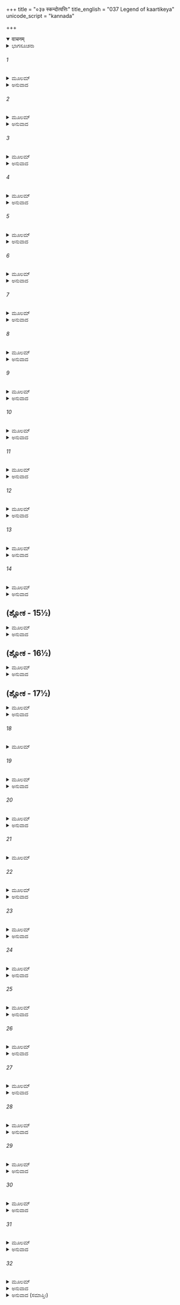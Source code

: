+++
title = "०३७ स्कन्दोत्पत्तिः"
title_english = "037 Legend of kaartikeya"
unicode_script = "kannada"

+++
<details open><summary>वाचनम्</summary>

<div class="audioEmbed"  caption="श्रीराम-हरिसीताराममूर्ति-घनपाठिभ्यां वचनम्" src="https://archive.org/download/Ramayana-recitation-Sriram-harisItArAmamUrti-Ghanapaati-v2/Kanda_1/Kanda_1_BK-037-Skandoth_Paththi.mp3"></div>
</details>



<details><summary>ಭಾಗಸೂಚನಾ</summary>

ಗಂಗೆಯಿಂದ ಕಾರ್ತಿಕೇಯನ ಉತ್ಪತ್ತಿಯ ಪ್ರಸಂಗ
</details>

###### 1


<details><summary>ಮೂಲಮ್</summary>

ತಪ್ಯಮಾನೇ ತದಾ ದೇವೇ ಸೇಂದ್ರಾಃ ಸಾಗ್ನಿಪುರೋಗಮಾಃ ।  
ಸೇನಾಪತಿಮಭೀಪ್ಸಂತಃ ಪಿತಾಮಹಮುಪಾಗಮನ್ ॥
</details>

<details><summary>ಅನುವಾದ</summary>

ಮಹಾದೇವನು ತಪಸ್ಸು ಮಾಡುತ್ತಿರುವಾಗ ಇಂದ್ರ ಮತ್ತು ಅಗ್ನಿಯೇ ಮೊದಲಾದ ಸಮಸ್ತ ದೇವತೆಗಳು ತಮಗೆ ಓರ್ವ ಸೇನಾಪತಿ ಬೇಕೆಂಬ ಇಚ್ಛೆಯಿಂದ ಬ್ರಹ್ಮದೇವರ ಬಳಿಗೆ ಹೋದರು.॥1॥
</details>

###### 2


<details><summary>ಮೂಲಮ್</summary>

ತತೋಽಬ್ರುವನ್ಸುರಾಃ ಸರ್ವೇ ಭಗವಂತಂ ಪಿತಾಮಹಮ್ ।  
ಪ್ರಣಿಪತ್ಯ ಸುರಾರಾಮ ಸೇಂದ್ರಾಃ ಸಾಗ್ನಿಪುರೋಗಮಾಃ ॥
</details>

<details><summary>ಅನುವಾದ</summary>

ದೇವತೆಗಳಿಗೆ ಸುಖ ಕೊಡುವ ರಾಮಾ! ಇಂದ್ರಾಗ್ನಿ ಸಹಿತ ಸಮಸ್ತ ದೇವತೆಗಳು ಬ್ರಹ್ಮದೇವರಿಗೆ ವಂದಿಸಿ ಇಂತು ನುಡಿದರು.॥2॥
</details>

###### 3


<details><summary>ಮೂಲಮ್</summary>

ಯೇನ ಸೇನಾಪತಿರ್ದೇವ ದತ್ತೋ ಭಗವತಾ ಪುರಾ ।  
ಸ ತಪಃ ಪರಮಾಸ್ಥಾಯ ತಪ್ಯತೇ ಸ್ಮ ಸಹೋಮಯಾ ॥
</details>

<details><summary>ಅನುವಾದ</summary>

ಪ್ರಭೋ! ಹಿಂದೆ ಭಗವಾನ್ ಮಹೇಶ್ವರನು ನಮಗೆ (ಬೀಜರೂಪದಲ್ಲಿ) ಸೇನಾಪತಿಯನ್ನು ಕೊಟ್ಟಿದ್ದನು. ಅವನು ಉವಾದೇವಿಯೊಂದಿಗೆ ಉತ್ತಮ ತಪಸ್ಸನ್ನು ಆಶ್ರಯಿಸಿ ತಪಸ್ಸು ಮಾಡುತ್ತಿದ್ದಾನೆ.॥3॥
</details>

###### 4


<details><summary>ಮೂಲಮ್</summary>

ಯದತ್ರಾನಂತರಂ ಕಾರ್ಯಂ ಲೋಕಾನಾಂ ಹಿತಕಾಮ್ಯಯಾ ।  
ಸಂವಿಧತ್ಸ್ವ ವಿಧಾನಜ್ಞ ತ್ವಂ ಹಿ ನಃ ಪರಮಾ ಗತಿಃ ॥
</details>

<details><summary>ಅನುವಾದ</summary>

ವಿಧಿ-ವಿಧಾನ ತಿಳಿದ ಪಿತಾಮಹನೇ! ಈಗ ಲೋಕಹಿತಕ್ಕಾಗಿ ಪ್ರಾಪ್ತ ಕರ್ತವ್ಯವನ್ನು ತಾವು ಪೂರ್ಣಗೊಳಿಸಿರಿ, ಏಕೆಂದರೆ ನೀನೇ ನಮಗೆ ಪರಮಾಶ್ರಯನಾಗಿರುವೆ.॥4॥
</details>

###### 5


<details><summary>ಮೂಲಮ್</summary>

ದೇವತಾನಾಂ ವಚಃ ಶ್ರುತ್ವಾ ಸರ್ವಲೋಕಪಿತಾಮಹಃ ।  
ಸಾಂತ್ವಯನ್ ಮಧುರೈರ್ವಾಕ್ಯೈಸ್ತ್ರಿದಶಾನಿದಮಬ್ರವೀತ್ ॥
</details>

<details><summary>ಅನುವಾದ</summary>

ದೇವತೆಗಳ ಮಾತನ್ನು ಕೇಳಿ ಸಮಸ್ತ ಲೋಕಗಳ ಪಿತಾಮಹ ಬ್ರಹ್ಮದೇವರು ಮಧುರ ವಚನಗಳಿಂದ ಅವರನ್ನು ಸಾಂತ್ವನಗೊಳಿಸುತ್ತಾ ಇಂತೆಂದರು.॥5॥
</details>

###### 6


<details><summary>ಮೂಲಮ್</summary>

ಶೈಲಪುತ್ರ್ಯಾಯದುಕ್ತಂ ತನ್ನ ಪ್ರಜಾಃ ಸ್ವಾಸು ಪತ್ನಿಷು ।  
ತಸ್ಯಾ ವಚನಮಕ್ಲಿಷ್ಟಂ ಸತ್ಯಮೇವ ನ ಸಂಶಯಃ ॥
</details>

<details><summary>ಅನುವಾದ</summary>

ದೇವತೆಗಳಿರಾ! ಗಿರಿರಾಜಕುಮಾರಿ ಪಾರ್ವತಿಯ ಶಾಪದಿಂದ ನಿಮಗೆ ನಿಮ್ಮ ಪತ್ನಿಯರಿಂದ ಯಾವುದೇ ಸಂತಾನ ಆಗಲಾರದು. ಉಮಾದೇವಿಯ ವಾಣಿಯು ಅಮೋಘವಾಗಿದೆ. ಅದು ಸತ್ಯವೇ ಆಗುವುದು. ಇದರಲ್ಲಿ ಸಂದೇಹವೇ ಇಲ್ಲ.॥6॥
</details>

###### 7


<details><summary>ಮೂಲಮ್</summary>

ಇಯಮಾಕಾಶಗಂಗಾ ಚ ಯಸ್ಯಾಂ ಪುತ್ರಂ ಹುತಾಶನಃ ।  
ಜನಯಿಷ್ಯತಿ ದೇವಾನಾಂ ಸೇನಾಪತಿಮರಿಂದಮಮ್ ॥
</details>

<details><summary>ಅನುವಾದ</summary>

ಈ ಆಕಾಶಗಂಗೆಯು ಉಮೆಯ ಹಿರಿಯಕ್ಕಳಾಗಿರುವಳು. ಆಕೆಯ ಗರ್ಭದಲ್ಲಿ ಶಂಕರನ ಆ ತೇಜವನ್ನು ಸ್ಥಾಪಿಸಿ ಅಗ್ನಿಯು ಒಂದು ಪುತ್ರನನ್ನು ಪಡೆಯುವನು. ಅವನು ದೇವಶತ್ರುಗಳನ್ನು ದಮನ ಮಾಡಲು ಸಮರ್ಥ ಸೇನಾಪತಿ ಆಗುವನು.॥7॥
</details>

###### 8


<details><summary>ಮೂಲಮ್</summary>

ಜ್ಯೇಷ್ಠಾ ಶೈಲೇಂದ್ರದುಹಿತಾ ಮಾನಯಿಷ್ಯತಿತಂ ಸುತಮ್ ।  
ಉಮಾಯಾಸ್ತದ್ಬಹುಮತಂ ಭವಿಷ್ಯತಿ ನ ಸಂಶಯಃ ॥
</details>

<details><summary>ಅನುವಾದ</summary>

ಈ ಗಂಗೆಯು ಗಿರಿರಾಜನ ಜ್ಯೇಷ್ಠ ಪುತ್ರಿಯಾಗಿದ್ದಾಳೆ. ಆದ್ದರಿಂದ ತನ್ನ ತಂಗಿಯ ಪುತ್ರನನ್ನು ತನ್ನ ಪುತ್ರನೆಂದೇ ತಿಳಿಯುವಳು. ಉಮೆಗೂ ಇದು ಪ್ರಿಯವಾಗಬಹುದು. ಇದರಲ್ಲಿ ಸಂಶಯವೇ ಇಲ್ಲ.॥8॥
</details>

###### 9


<details><summary>ಮೂಲಮ್</summary>

ತಚ್ಛ್ರುತ್ವಾ ವಚನಂ ತಸ್ಯ ಕೃತಾರ್ಥಾ ರಘುನಂದನ ।  
ಪ್ರಣಿಪತ್ಯ ಸುರಾಃ ಸರ್ವೇ ಪಿತಾಮಹಮಪೂಜಯನ್ ॥
</details>

<details><summary>ಅನುವಾದ</summary>

ರಘುನಂದನ! ಬ್ರಹ್ಮದೇವರ ಈ ಮಾತನ್ನು ಕೇಳಿ ಎಲ್ಲ ದೇವತೆಗಳು ಕೃತಕೃತ್ಯರಾದರು. ಅವರು ಪಿತಾಮಹರನ್ನು ಪೂಜಿಸಿ ನಮಸ್ಕರಿಸಿದರು.॥9॥
</details>

###### 10


<details><summary>ಮೂಲಮ್</summary>

ತೇ ಗತ್ವಾ ಪರ್ವತಂ ರಾಮ ಕೈಲಾಸಂ ಧಾತುಮಂಡಿತಮ್ ।  
ಅಗ್ನಿಂ ನಿಯೋಜಯಾಮಾಸುಃ ಪುತ್ರಾರ್ಥಂ ಸರ್ವದೇವತಾಃ ॥
</details>

<details><summary>ಅನುವಾದ</summary>

ಶ್ರೀರಾಮಾ! ವಿವಿಧ ಧಾತುಗಳಿಂದ ಅಲಂಕೃತ ಉತ್ತಮ ಕೈಲಾಸ ಪರ್ವತಕ್ಕೆ ಹೋಗಿ ಆ ಸಮಸ್ತ ದೇವತೆಗಳು ಅಗ್ನಿಗೆ ಪುತ್ರನನ್ನು ಉತ್ಪನ್ನ ಮಾಡುವ ಕಾರ್ಯದಲ್ಲಿ ನಿಯುಕ್ತಗೊಳಿಸಿದರು.॥10॥
</details>

###### 11


<details><summary>ಮೂಲಮ್</summary>

ದೇವಕಾರ್ಯಮಿದಂ ದೇವ ಸಮಾಧತ್ಸ್ವ ಹುತಾಶನ ।  
ಶೈಲಪುತ್ರ್ಯಾಂ ಮಹಾತೇಜೋ ಗಂಗಾಯಾಂ ತೇಜ ಉತ್ಸೃಜ ॥
</details>

<details><summary>ಅನುವಾದ</summary>

ಅವರು ಹೇಳಿದರು - ಹುತಾಶನ! ಅಗ್ನಿದೇವನೇ! ಈ ದೇವತೆಗಳ ಕಾರ್ಯವನ್ನು ಸಿದ್ಧಗೊಳಿಸು. ಭಗವಾನ್ ರುದ್ರನ ಆ ಮಹಾತೇಜಸ್ಸನ್ನು ಈಗ ನೀನು ಗಂಗೆಯಲ್ಲಿ ಸ್ಥಾಪಿಸು.॥11॥
</details>

###### 12


<details><summary>ಮೂಲಮ್</summary>

ದೇವತಾನಾಂ ಪ್ರತಿಜ್ಞಾಯ ಗಂಗಾಮಭ್ಯೇತ್ಯ ಪಾವಕಃ ।  
ಗರ್ಭಂ ಧಾರಯ ವೈ ದೇವಿ ದೇವತಾನಾಮಿದಂ ಪ್ರಿಯಮ್ ॥
</details>

<details><summary>ಅನುವಾದ</summary>

‘ಹಾಗೆಯೇ ಆಗಲಿ’ ಎಂದು ದೇವತೆಗಳಲ್ಲಿ ಹೇಳಿ ಅಗ್ನಿದೇವನು ಗಂಗೆಯ ಬಳಿಗೆ ಬಂದು ‘ದೇವಿ! ನೀನು ಈ ಗರ್ಭವನ್ನು ಧರಿಸು. ಇದು ದೇವತೆಗಳ ಪ್ರಿಯಕಾರ್ಯವಾಗಿದೆ’ ಎಂದು ಹೇಳಿದನು.॥12॥
</details>

###### 13


<details><summary>ಮೂಲಮ್</summary>

ಇತ್ಯೇತದ್ ವಚನಂ ಶ್ರುತ್ವಾ ದಿವ್ಯಂ ರೂಪಮಧಾರಯತ್ ।  
ಸ ತಸ್ಯಾ ಮಹಿಮಾಂ ದೃಷ್ಟ್ವಾ ಸಮಂತಾದವಶೀರ್ಯತ ॥
</details>

<details><summary>ಅನುವಾದ</summary>

ಅಗ್ನಿಯ ಮಾತನ್ನು ಕೇಳಿ ಗಂಗಾದೇವಿಯು ದಿವ್ಯರೂಪವನ್ನು ಧರಿಸಿದಳು. ಆಕೆಯ ಈ ಮಹಿಮೆ, ಈ ರೂಪ ವೈಭವವನ್ನು ನೋಡಿ ಅಗ್ನಿದೇವನು ಆ ರುದ್ರತೇಜವನ್ನು ಆಕೆಯ ಸುತ್ತಲೂ ಚೆಲ್ಲಿದನು.॥13॥
</details>

###### 14


<details><summary>ಮೂಲಮ್</summary>

ಸಮಂತತಸ್ತದಾ ದೇವೀಮಭ್ಯಷಿಂಚತ ಪಾವಕಃ ।  
ಸರ್ವಸ್ರೋತಾಂಸಿ ಪೂರ್ಣಾನಿ ಗಂಗಾಯಾ ರಘುನಂದನ ॥
</details>

<details><summary>ಅನುವಾದ</summary>

ರಘುನಂದನ! ಅಗ್ನಿದೇವನು ಗಂಗಾದೇವಿಯ ಸುತ್ತಲೂ ಆ ರುದ್ರತೇಜವನ್ನು ಅಭಿಷೇಕ ಮಾಡಿದಾಗ ಗಂಗೆಯ ಎಲ್ಲ ಪ್ರವಾಹಗಳು ಅದರಿಂದ ಪರಿಪೂರ್ಣವಾದವು.॥14॥
</details>

## (ಶ್ಲೋಕ - 15½)


<details><summary>ಮೂಲಮ್</summary>

ತಮುವಾಚ ತತೋ ಗಂಗಾಸರ್ವದೇವ ಪುರೋಗಮಮ್ ।  
ಅಶಕ್ತಾ ಧಾರಣೇ ದೇವ ತೇಜಸ್ತವ ಸಮುದ್ಧತಮ್ ॥  
ದಹ್ಯಮಾನಾಗ್ನಿನಾ ತೇನ ಸಂಪ್ರವ್ಯಥಿತಚೇತನಾ ।
</details>

<details><summary>ಅನುವಾದ</summary>

ಆಗ ಗಂಗೆಯು ಸಮಸ್ತ ದೇವತೆಗಳ ಅಗ್ರೇಸರ ಅಗ್ನಿದೇವನಲ್ಲಿ - ದೇವನೇ! ನೀನು ಸ್ಥಾಪಿಸಿದ ಈ ಮಹಾನ್ ತೇಜವನ್ನು ಧರಿಸಲು ನಾನು ಅಸಮರ್ಥಳಾಗಿದ್ದೇನೆ. ಇದರ ಉರಿಯಿಂದ ಸುಡುತ್ತಾ ಇದ್ದೇನೆ. ಇದರಿಂದ ನಾನು ನೊಂದಿರುವೆನು.॥15½॥
</details>

## (ಶ್ಲೋಕ - 16½)


<details><summary>ಮೂಲಮ್</summary>

ಅಥಾಬ್ರವೀದಿದಂ ಗಂಗಾಂ ಸರ್ವದೇವಹುತಾಶನಃ ॥  
ಇಹ ಹೈಮವತೇ ಪಾರ್ಶ್ವೇ ಗರ್ಭೋಽಯಂ ಸಂನಿವೇಶ್ಯತಾಮ್ ।
</details>

<details><summary>ಅನುವಾದ</summary>

ಸಮಸ್ತ ದೇವತೆಗಳ ಹವಿಸ್ಸನ್ನು ಭಕ್ಷಿಸುವ ಅಗ್ನಿಯು ಗಂಗಾದೇವಿಗೆ ಹೇಳಿದನು - ದೇವಿ! ಹಾಗಾದರೆ ಈ ಗರ್ಭವನ್ನು ಹಿಮಾಲಯದ ಪಾರ್ಶ್ವಭಾಗದಲ್ಲಿ ಸ್ಥಾಪಿಸಿಬಿಡು.॥16½॥
</details>

## (ಶ್ಲೋಕ - 17½)


<details><summary>ಮೂಲಮ್</summary>

ಶ್ರುತ್ವಾ ತ್ವಗ್ನಿವಚೋ ಗಂಗಾ ತಂ ಗರ್ಭಮತಿಭಾಸ್ವರಮ್ ॥  
ಉತ್ಸಸರ್ಜ ಮಹಾತೇಜಾಃ ಸ್ರೋತೋಭ್ಯೋ ಹಿ ತದಾನಘ ।
</details>

<details><summary>ಅನುವಾದ</summary>

ಪುಣ್ಯಾತ್ಮನಾದ ರಾಮಾ! ಅಗ್ನಿಯ ಮಾತನ್ನು ಕೇಳಿ ಮಹಾತೇಜಸ್ವಿ ಗಂಗೆಯು ಆ ಅತ್ಯಂತ ಪ್ರಕಾಶಮಾನವಾದ ಗರ್ಭವನ್ನು ತನ್ನ ಪ್ರವಾಹಗಳಿಂದ ತೆಗೆದು ಯಥೋಚಿತ ಸ್ಥಾನದಲ್ಲಿ ಇರಿಸಿದಳು.॥17½॥
</details>

###### 18


<details><summary>ಮೂಲಮ್</summary>

ಯದಸ್ಯಾ ನಿರ್ಗತಂ ತಸ್ಮಾತ್ತಪ್ತಜಾಂಬೂನದಪ್ರಭಮ್ ॥
</details>

###### 19


<details><summary>ಮೂಲಮ್</summary>

ಕಾಂಚನಂ ಧರಣೀಂ ಪ್ರಾಪ್ತಂ ಹಿರಣ್ಯಮತುಲಪ್ರಭಮ್ ।  
ತಾಮ್ರಂ ಕಾರ್ಷ್ಣಾಯಸಂಚೈವ ತೈಕ್ಷ್ಣ್ಯಾದೇವಾಭಿಜಾಯತ ॥
</details>

<details><summary>ಅನುವಾದ</summary>

ಗಂಗೆಯ ಗರ್ಭದಿಂದ ಹೊರತೆಗೆದ ಆ ತೇಜವು ಕಾಯಿಸಿದ ಜಾಂಬೂನದ ಎಂಬ ಸುವರ್ಣದಂತೆ ಕಾಂತಿಯುಕ್ತವಾಗಿ ಕಾಣಿಸಿತು. (ಗಂಗೆಯು ಸುವರ್ಣಮಯ ಮೇರುಗಿರಿಯಿಂದ ಪ್ರಕಟಳಾದ್ದರಿಂದ ಆಕೆಯ ಬಾಲಕನೂ ಅಂತಹ ರೂಪ, ಬಣ್ಣದ್ದಾಯಿತು.) ಆ ತೇಜಸ್ವೀ ಗರ್ಭವನ್ನು ಸ್ಥಾಪಿಸಿದ ಅಲ್ಲಿಯ ಭೂಮಿ ಹಾಗೂ ಪ್ರತಿಯೊಂದು ವಸ್ತು ಸುವರ್ಣಮಯವಾಯಿತು. ಅದರ ಸುತ್ತಲಿನ ಪ್ರದೇಶವು ಅನುಪಮ ಪ್ರಕಾಶದಿಂದ ಬೆಳಗುವ ಬೆಳ್ಳಿಯಂತಾಯಿತು. ಆ ತೇಜದ ತೀಕ್ಷ್ಣತೆಯಿಂದ ದೂರದ ಭೂಭಾಗವೂ ತಾಮ್ರ ಮತ್ತು ಕಬ್ಬಿಣವಾಗಿ ಪರಿವರ್ತಿತವಾಯಿತು.॥18-19॥
</details>

###### 20


<details><summary>ಮೂಲಮ್</summary>

ಮಲಂ ತಸ್ಯಾಭವತ್ತತ್ರ ತ್ರಪು ಸೀಸಕಮೇವ ಚ ।  
ತದೇತದ್ಧರಣೀಂ ಪ್ರಾಪ್ಯ ನಾನಾಧಾತುರವರ್ಧತ ॥
</details>

<details><summary>ಅನುವಾದ</summary>

ಆ ತೇಜಸ್ವೀ ಗರ್ಭದ ಕೊಳೆಯಿಂದ ಅಲ್ಲಿ ತವರು ಮತ್ತು ಸೀಸಗಳು ಉಂಟಾದವು. ಈ ಪ್ರಕಾರ ಭೂಮಿಗೆ ಬಿದ್ದ ಆ ತೇಜವು ನಾನಾ ಪ್ರಕಾರದ ಧಾತುಗಳಿಂದ ವೃದ್ಧಿಯಾಯಿತು.॥20॥
</details>

###### 21


<details><summary>ಮೂಲಮ್</summary>

ನಿಕ್ಷಿಪ್ತಮಾತ್ರೇ ಗರ್ಭೇ ತು ತೇಜೋಭಿರಭಿರಂಜಿತಮ್ ।  
ಸರ್ವಂ ಪರ್ವತಸಂನದ್ಧಂ ಸೌವರ್ಣಮಭವದ್ವನಮ್ ॥
</details>

###### 22


<details><summary>ಮೂಲಮ್</summary>

ಜಾತರೂಪಮಿತಿ ಖ್ಯಾತಂ ತದಾಪ್ರಭೃತಿ ರಾಘವ ।  
ಸುವರ್ಣಂ ಪುರುಷವ್ಯಾಘ್ರ ಹುತಾಶನಸಮಪ್ರಭಮ್ ॥  
ತೃಣವೃಕ್ಷಲತಾಗುಲ್ಮಂ ಸರ್ವಂ ಭವತಿ ಕಾಂಚಿನಮ್ ।
</details>

<details><summary>ಅನುವಾದ</summary>

ಪುರುಷಸಿಂಹ ರಘುನಂದನ! ಅಂದಿನಿಂದ ಅಗ್ನಿಯಂತೆ ಪ್ರಕಾಶಿಸುವ ಸುವರ್ಣದ ಹೆಸರು ಜಾತರೂಪ ಎಂದಾಯಿತು; ಏಕೆಂದರೆ ಅದೇ ಸಮಯದಲ್ಲಿ ಸುವರ್ಣದಂತಹ ತೇಜಸ್ವೀ ರೂಪ ಪ್ರಕಟವಾಗಿತ್ತು. ಆ ಗರ್ಭದ ಸಂಪರ್ಕದಿಂದ ಅಲ್ಲಿನ ಹುಲ್ಲು, ಮರಗಳು, ಲತೆಗಳು, ಪೊದೆಗಳೆಲ್ಲವೂ ಬಂಗಾರದಂತೆ ಆದವು.॥21-22॥
</details>

###### 23


<details><summary>ಮೂಲಮ್</summary>

ತಂ ಕುಮಾರಂ ತತೋ ಜಾತಂ ಸೇಂದ್ರಾಃ ಸಹಮರುದ್ಗಣಾಃ ।  
ಕ್ಷೀರಸಂಭಾವನಾರ್ಥಾಯ ಕೃತ್ತಿಕಾಃ ಸಮಯೋಜಯನ್ ॥
</details>

<details><summary>ಅನುವಾದ</summary>

ಅನಂತರ ಇಂದ್ರ ಮತ್ತು ಮರುದ್ಗಣ ಸಹಿತ ದೇವತೆಗಳು ಅಲ್ಲಿ ಉತ್ಪನ್ನವಾದ ಕುಮಾರನಿಗೆ ಹಾಲುಣಿಸಲು ಆರು ಮಾತೃಕೆಯರನ್ನು ನಿಯುಕ್ತಗೊಳಿಸಿದರು.॥23॥
</details>

###### 24


<details><summary>ಮೂಲಮ್</summary>

ತಾಃ ಕ್ಷೀರಂ ಜಾತಮಾತ್ರಸ್ಯ ಕೃತ್ವಾ ಸಮಯಮುತ್ತಮಮ್ ।  
ದದುಃ ಪುತ್ರೋಽಯಮಸ್ಮಾಕಂ ಸರ್ವಾಸಾಮಿತಿ ನಿಶ್ಚಿತಾಃ ॥
</details>

<details><summary>ಅನುವಾದ</summary>

ಆಗ ಆ ಕೃತ್ತಿಕೆಯರು ‘ಇವನು ನಮ್ಮೆಲ್ಲರ ಪುತ್ರನಾಗಲಿ’ ಎಂಬ ಉತ್ತಮ ಶರತ್ತನ್ನು ಮುಂದಿಟ್ಟರು. ಈ ಮಾತನ್ನು ನಿಶ್ಚಿತಗೊಳಿಸಿ ಆ ನವಜಾತ ಶಿಶುವಿಗೆ ತಮ್ಮ ಹಾಲನ್ನು ಉಣಿಸಿದರು.॥24॥
</details>

###### 25


<details><summary>ಮೂಲಮ್</summary>

ತತಸ್ತು ದೇವತಾಃ ಸರ್ವಾಃ ಕಾರ್ತಿಕೇಯ ಇತಿ ಬ್ರುವನ್ ।  
ಪುತ್ರ ಸ್ತ್ರೈಲೋಕ್ಯವಿಖ್ಯಾತೋ ಭವಿಷ್ಯತಿ ನ ಸಂಶಯಃ ॥
</details>

<details><summary>ಅನುವಾದ</summary>

ಆಗ ಎಲ್ಲ ದೇವತೆಗಳು ಹೇಳಿದರು - ‘ಈ ಬಾಲಕನು ಕಾರ್ತಿಕೇಯನೆಂದು ಕರೆಸಿಕೊಂಡು ನಿಮ್ಮೆಲ್ಲರಿಗೆ ತ್ರಿಭುವನ ವಿಖ್ಯಾತ ಪುತ್ರನಾಗುವನು’ ಇದರಲ್ಲಿ ಸಂಶಯಬೇಡ.॥25॥
</details>

###### 26


<details><summary>ಮೂಲಮ್</summary>

ತೇಷಾಂ ತದ್ವಚನಂ ಶ್ರುತ್ವಾ ಸ್ಕನ್ನಂ ಗರ್ಭಪರಿಸ್ರವೇ ।  
ಸ್ನಾಪಯನ್ ಪರಯಾ ಲಕ್ಷ್ಮ್ಯಾ ದೀಪ್ಯಮಾನಂ ಯಥಾನಲಮ್ ॥
</details>

<details><summary>ಅನುವಾದ</summary>

ದೇವತೆಗಳ ಅನುಕೂಲಕರ ಮಾತನ್ನು ಕೇಳಿ ಶಿವ-ಪಾರ್ವತಿಯರಿಂದ ಸ್ಕಂದಿತ (ಸ್ಖಲಿತ) ಹಾಗೂ ಗಂಗೆಯ ಮೂಲಕ ಗರ್ಭಸ್ರಾವವಾದಾಗ ಪ್ರಕಟನಾದ ಅಗ್ನಿಯಂತೆ ಉತ್ತಮ ಪ್ರಭಾವದಿಂದ ಪ್ರಕಾಶಿತನಾದ ಆ ಬಾಲಕನನ್ನು ಕೃತ್ತಿಕೆಯರು ಸ್ನಾನ ಮಾಡಿಸಿದರು.॥26॥
</details>

###### 27


<details><summary>ಮೂಲಮ್</summary>

ಸ್ಕಂದ ಇತ್ಯಬ್ರುವನ್ ದೇವಾಃ ಸ್ಕನ್ನಂ ಗರ್ಭಪರಿಸ್ರವೇ ।  
ಕಾರ್ತಿಕೇಯಂ ಮಹಾಬಾಹುಂ ಕಾಕುತ್ಸ್ಥ ಜ್ವಲನೋಪಮಮ್ ॥
</details>

<details><summary>ಅನುವಾದ</summary>

ಕಾಕುತ್ಸ್ಥನೇ! ಅಗ್ನಿಯಂತಹ ತೇಜಸ್ವೀ ಮಹಾಬಾಹು ಕಾರ್ತಿಕೇಯನು ಗರ್ಭಸ್ರಾವಕಾಲದಲ್ಲಿ ಸ್ಕಂದಿತನಾಗಿದ್ದನು. ಆದ್ದರಿಂದ ದೇವತೆಗಳು ಅವನನ್ನು ಸ್ಕಂದ ಎಂದು ಕರೆದರು.॥27॥
</details>

###### 28


<details><summary>ಮೂಲಮ್</summary>

ಪ್ರಾದುರ್ಭೂತಂ ತತಃ ಕ್ಷೀರಂ ಕೃತ್ತಿಕಾನಾಮನುತ್ತಮಮ್ ।  
ಷಣ್ಣಾಂ ಷಡಾನನೋ ಭೂತ್ವಾ ಜಗ್ರಾಹ ಸ್ತನಜಂ ಪಯಃ ॥
</details>

<details><summary>ಅನುವಾದ</summary>

ಅನಂತರ ಕೃತ್ತಿಕೆಯರ ಸ್ತನಗಳಲ್ಲಿ ಪರಮೋತ್ತಮ ಹಾಲು ಉತ್ಪನ್ನವಾಯಿತು. ಆಗ ಸ್ಕಂದನು ತನ್ನ ಆರು ಮುಖಗಳನ್ನು ಪ್ರಕಟಿಸಿ ಆ ಆರು ಮಾತೃಕೆಯರ ಸ್ತನ್ಯಪಾನ ಮಾಡಿದನು.॥28॥
</details>

###### 29


<details><summary>ಮೂಲಮ್</summary>

ಗೃಹೀತ್ವಾ ಕ್ಷೀರಮೇಕಾಹ್ನಾ ಸುಕುಮಾರವಪುಸ್ತದಾ ।  
ಅಜಯತ್ ಸ್ವೇನ ವೀರ್ಯೇಣ ದೈತ್ಯಸೈನ್ಯಗಣಾನ್ ವಿಭುಃ ॥
</details>

<details><summary>ಅನುವಾದ</summary>

ಒಂದೇ ದಿನ ಹಾಲು ಕುಡಿದು ಆ ಸುಕುಮಾರ ಶರೀರವುಳ್ಳ ಶಕ್ತಿಶಾಲಿ ಕುಮಾರನು ತನ್ನ ಪರಾಕ್ರಮದಿಂದ ದೈತ್ಯರ ಎಲ್ಲ ಸೈನ್ಯಗಳನ್ನು ಗೆದ್ದುಕೊಂಡನು.॥29॥
</details>

###### 30


<details><summary>ಮೂಲಮ್</summary>

ಸುರಸೇನಾಗಣಪತಿಮಭ್ಯಷಿಂಚನ್ಮಹಾದ್ಯುತಿಮ್ ।  
ತತಸ್ತಮಮರಾಃ ಸರ್ವೇ ಸಮೇತ್ಯಾಗ್ನಿ ಪುರೋಗಮಾಃ ॥
</details>

<details><summary>ಅನುವಾದ</summary>

ಅನಂತರ ಅಗ್ನಿಯೇ ಮೊದಲಾದ ಎಲ್ಲ ದೇವತೆಗಳು ಸೇರಿ ಆ ಮಹಾತೇಜಸ್ವೀ ಸ್ಕಂದನನ್ನು ದೇವಸೇನಾಪತಿಯ ಪದವಿಯಲ್ಲಿ ಅಭಿಷೇಕ ಮಾಡಿದರು.॥30॥
</details>

###### 31


<details><summary>ಮೂಲಮ್</summary>

ಏಷ ತೇ ರಾಮ ಗಂಗಾಯಾ ವಿಸ್ತರೋಽಭಿಹಿತೋ ಮಯಾ ।  
ಕುಮಾರಸಂಭವಶ್ಚೈವ ಧನ್ಯಃ ಪುಣ್ಯಸ್ತಥೈವ ಚ ॥
</details>

<details><summary>ಅನುವಾದ</summary>

ಶ್ರೀರಾಮ! ಹೀಗೆ ನಾನು ಗಂಗೆಯ ಚರಿತ್ರೆಯನ್ನು ವಿಸ್ತಾರಪೂರ್ವಕ ತಿಳಿಸಿದೆ; ಜೊತೆಗೆ ಕುಮಾರ ಕಾರ್ತಿಕೇಯನ ಜನ್ಮದ ಪ್ರಸಂಗವನ್ನು ತಿಳಿಸಿದೆ. ಇದನ್ನು ಕೇಳುವವನು ಧನ್ಯ ಹಾಗೂ ಪುಣ್ಯಾತ್ಮನಾಗುತ್ತಾನೆ.॥31॥
</details>

###### 32


<details><summary>ಮೂಲಮ್</summary>

ಭಕ್ತಶ್ಚ ಯಃ ಕಾರ್ತಿಕೇಯೇ ಕಾಕುತ್ಸ್ಥ ಭುವಿ ಮಾನವಃ ।  
ಆಯುಷ್ಮಾನ್ಪುತ್ರಪೌತ್ರೈಶ್ಚ ಸ್ಕಂದಸಾಲೋಕ್ಯತಾಂ ವ್ರಜೇತ್ ॥
</details>

<details><summary>ಅನುವಾದ</summary>

ಕಾಕುತ್ಸ್ಥನೇ! ಈ ಪೃಥ್ವಿಯಲ್ಲಿ ಕಾರ್ತಿಕೇಯನಲ್ಲಿ ಭಕ್ತಿಭಾವವನ್ನಿಡುವ ಮನುಷ್ಯನು ಈ ಲೋಕದಲ್ಲಿ ದೀರ್ಘಾಯಸ್ಸು ಹಾಗೂ ಪುತ್ರ-ಪೌತ್ರರಿಂದ ಕೂಡಿಕೊಂಡು, ಸತ್ತ ಮೇಲೆ ಸ್ಕಂದಲೋಕಕ್ಕೆ ಹೋಗುತ್ತಾನೆ.॥32॥
</details>

<details><summary>ಅನುವಾದ (ಸಮಾಪ್ತಿಃ)</summary>

ವಾಲ್ಮೀಕಿ ವಿರಚಿತ ಆರ್ಷ ರಾಮಾಯಣ ಆದಿಕಾವ್ಯದ ಬಾಲಕಾಂಡದಲ್ಲಿ ಮೂವತ್ತೇಳನೆಯ ಸರ್ಗ ಪೂರ್ಣವಾಯಿತು.॥37॥
</details>
